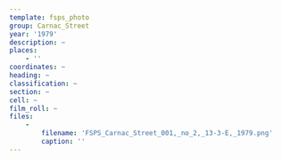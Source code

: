 ```yaml
---
template: fsps_photo
group: Carnac_Street
year: '1979'
description: ~
places:
    - ''
coordinates: ~
heading: ~
classification: ~
section: ~
cell: ~
film_roll: ~
files:
    -
        filename: 'FSPS_Carnac_Street_001,_no_2,_13-3-E,_1979.png'
        caption: ''
---
```

